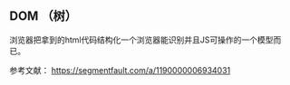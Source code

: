 ## DOM （树）

浏览器把拿到的html代码结构化一个浏览器能识别并且JS可操作的一个模型而已。

参考文献： https://segmentfault.com/a/1190000006934031
